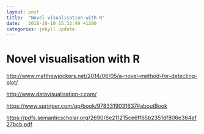 ```yaml
---
layout: post
title:  "Novel visualisation with R"
date:   2018-10-10 15:32:49 +1200
categories: jekyll update
---
```

# Novel visualisation with R

 http://www.matthewjockers.net/2014/06/05/a-novel-method-for-detecting-plot/

 http://www.datavisualisation-r.com/

 https://www.springer.com/gp/book/9783319031637#aboutBook


https://pdfs.semanticscholar.org/2690/6e211215ce6ff65b2351df806e364ef27bcb.pdf
